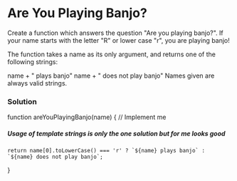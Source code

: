 # Are You Playing Banjo?

Create a function which answers the question "Are you playing banjo?".
If your name starts with the letter "R" or lower case "r", you are playing banjo!

The function takes a name as its only argument, and returns one of the following strings:

name + " plays banjo"
name + " does not play banjo"
Names given are always valid strings.

### Solution

function areYouPlayingBanjo(name) {
// Implement me

##### Usage of template strings is only the one solution but for me looks good

    return name[0].toLowerCase() === 'r' ? `${name} plays banjo` : `${name} does not play banjo`;

}
